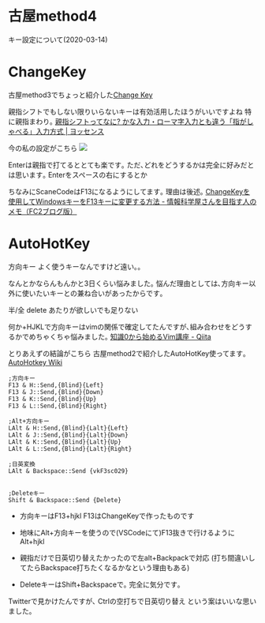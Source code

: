 # 古屋method4
キー設定について(2020-03-14)

# ChangeKey
古屋method3でちょっと紹介した[Change Key](https://forest.watch.impress.co.jp/library/software/changekey/)

親指シフトでもしない限りいらないキーは有効活用したほうがいいですよね 特に親指まわり｡
[親指シフトってなに? かな入力・ローマ字入力とも違う「指がしゃべる」入力方式 | ヨッセンス](https://yossense.com/oyayubi-shift/)


今の私の設定がこちら
![](2020-03-14-14-11-49.png)

Enterは親指で打てるととても楽です｡
ただ､どれをどうするかは完全に好みだとは思います｡
Enterをスペースの右にするとか

ちなみにScaneCodeはF13になるようにしてます｡
理由は後述｡
[ChangeKeyを使用してWindowsキーをF13キーに変更する方法 - 情報科学屋さんを目指す人のメモ（FC2ブログ版）](http://did2.blog64.fc2.com/blog-entry-349.html)


# AutoHotKey
方向キー よく使うキーなんですけど遠い｡｡

なんとかならんもんかと3日くらい悩みました｡
悩んだ理由としては､方向キー以外に使いたいキーとの兼ね合いがあったからです｡

半/全 delete あたりが欲しいでも足りない

何か+HJKLで方向キーはvimの関係で確定してたんですが､組み合わせをどうするかでめちゃくちゃ悩みました｡
[知識0から始めるVim講座 - Qiita](https://qiita.com/JpnLavender/items/fabcc79b4ab0d52e1f6d)


とりあえずの結論がこちら
古屋method2で紹介したAutoHotKey使ってます｡
[AutoHotkey Wiki](http://ahkwiki.net/Top)

```
;方向キー
F13 & H::Send,{Blind}{Left}
F13 & J::Send,{Blind}{Down}
F13 & K::Send,{Blind}{Up}
F13 & L::Send,{Blind}{Right}

;Alt+方向キー
LAlt & H::Send,{Blind}{Lalt}{Left}
LAlt & J::Send,{Blind}{Lalt}{Down}
LAlt & K::Send,{Blind}{Lalt}{Up}
LAlt & L::Send,{Blind}{Lalt}{Right}

;日英変換
LAlt & Backspace::Send {vkF3sc029}


;Deleteキー
Shift & Backspace::Send {Delete}
```

* 方向キーはF13+hjkl
F13はChangeKeyで作ったものです
* 地味にAlt+方向キーを使うので(VSCodeにて)F13抜きで行けるようにAlt+hjkl

* 親指だけで日英切り替えたかったので左alt+Backpackで対応
(打ち間違いしてたらBackspace打ちたくなるかなという理由もある)

* DeleteキーはShift+Backspaceで｡
完全に気分です｡


Twitterで見かけたんですが､
Ctrlの空打ちで日英切り替え という案はいいな思いました｡


